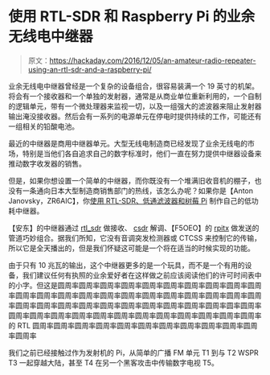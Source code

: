 # 使用 RTL-SDR 和 Raspberry Pi 的业余无线电中继器

> 原文：<https://hackaday.com/2016/12/05/an-amateur-radio-repeater-using-an-rtl-sdr-and-a-raspberry-pi/>

业余无线电中继器曾经是一个复杂的设备组合，很容易装满一个 19 英寸的机架。将会有一个接收器和一个单独的发射器，通常是从商业单位重新利用的，一个自制的逻辑单元，带有一个微处理器来监视一切，以及一组强大的滤波器来阻止发射器输出淹没接收器。然后会有一系列的电源单元在停电时提供持续的工作，可能还有一组相关的铅酸电池。

最近的中继器是商用中继器单元。大型无线电制造商已经发现了业余无线电的市场，特别是当他们各自追求自己的数字标准时，他们一直在努力提供中继器设备来推动数字收发器的销售。

但是，如果你想设置一个简单的中继器，而你既没有一个堆满旧收音机的棚子，也没有一条通向日本大型制造商销售部门的热线，该怎么办呢？如果你是【Anton Janovsky，ZR6AIC】，你[使用 RTL-SDR、低通滤波器和树莓 Pi](http://zr6aic.blogspot.com/2016/11/creating-2m-fm-repeater-with-raspberry.html) 制作自己的低功耗中继器。

【安东】的中继器通过 [rtl_sdr](http://sdr.osmocom.org/trac/wiki/rtl-sdr) 做接收、 [csdr](https://github.com/simonyiszk/csdr) 解调、【F5OEO】的 [rpitx](https://github.com/F5OEO/rpitx) 做发送的管道巧妙组合。据我们所知，它没有音调突发检测器或 CTCSS 来控制它的传输，所以它是全天播出的，但是我们怀疑这可能是一个将在适当的时候实现的功能。

由于只有 10 兆瓦的输出，这个中继器更多的是一个玩具，而不是一个有用的设备，我们建议任何有执照的业余爱好者在这样做之前应该阅读他们的许可时间表中的小字。但这是圆周率圆周率圆周率圆周率圆周率圆周率圆周率圆周率圆周率圆周率圆周率圆周率圆周率圆周率圆周率圆周率圆周率圆周率圆周率圆周率圆周率圆周率圆周率圆周率圆周率圆周率圆周率圆周率圆周率圆周率圆周率圆周率圆率圆周率圆周率圆周率圆周率圆周率圆周率圆周率圆周率圆周率圆周率圆周率圆周率圆周率的 RTL 圆周率圆周率圆周率圆周率圆周率圆周率圆周率圆周率圆周率圆周率圆周率圆周率

我们之前已经接触过作为发射机的 Pi，从简单的广播 FM 单元 T1 到与 T2 WSPR T3 一起穿越大陆，甚至 T4 在另一个黑客攻击中传输数字电视 T5。